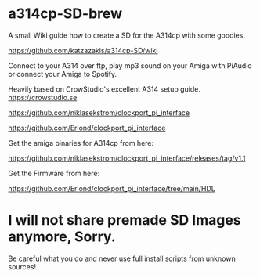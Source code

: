 # a314cp-SD-brew
A small Wiki guide how to create a SD for the A314cp with some goodies.

https://github.com/katzazakis/a314cp-SD/wiki

Connect to your A314 over ftp, play mp3 sound on your Amiga with PiAudio or connect your Amiga to Spotify.

Heavily based on CrowStudio's excellent A314 setup guide. https://crowstudio.se

https://github.com/niklasekstrom/clockport_pi_interface

https://github.com/Eriond/clockport_pi_interface

Get the amiga binaries for A314cp from here:

https://github.com/niklasekstrom/clockport_pi_interface/releases/tag/v1.1

Get the Firmware from here:

https://github.com/Eriond/clockport_pi_interface/tree/main/HDL



# I will not share premade SD Images anymore, Sorry.
Be careful what you do and never use full install scripts from unknown sources!
